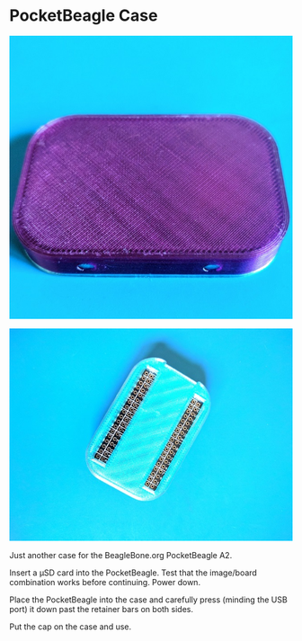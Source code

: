 # PocketBeagle Case

![top.jpg](top.jpg)

![bottom.jpg](bottom.jpg)

Just another case for the BeagleBone.org PocketBeagle A2.

Insert a μSD card into the PocketBeagle. Test that the image/board combination works before continuing. Power down.

Place the PocketBeagle into the case and carefully press (minding the USB port) it down past the retainer bars on both sides.

Put the cap on the case and use.